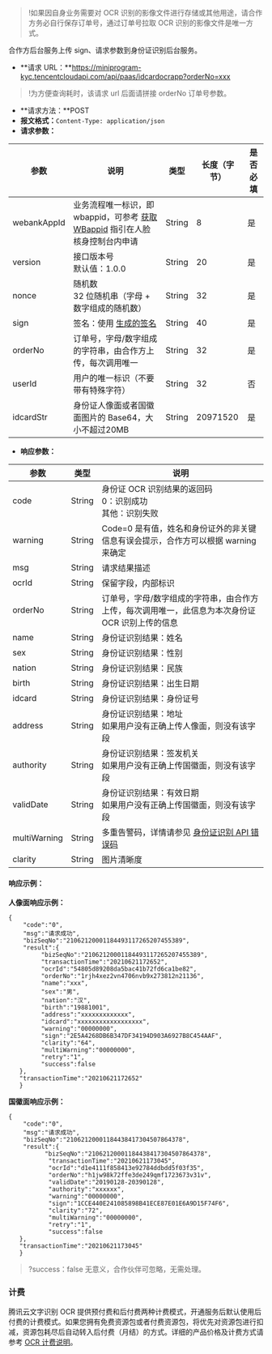 >!如果因自身业务需要对 OCR 识别的影像文件进行存储或其他用途，请合作方务必自行保存订单号，通过订单号拉取 OCR 识别的影像文件是唯一方式。

合作方后台服务上传 sign、请求参数到身份证识别后台服务。
- **请求 URL：**https://miniprogram-kyc.tencentcloudapi.com/api/paas/idcardocrapp?orderNo=xxx
>!为方便查询耗时，该请求 url 后面请拼接 orderNo 订单号参数。

- **请求方法：**POST
- **报文格式：**`Content-Type: application/json`
- **请求参数：**

|参数 | 说明 | 类型 | 长度（字节） | 是否必填|
|----- | ----- | ------ | ---------------- | -----------|
|webankAppId | 业务流程唯一标识，即 wbappid，可参考 [获取 WBappid](https://cloud.tencent.com/document/product/1007/49634) 指引在人脸核身控制台内申请 | String | 8 | 是|
|version | 接口版本号<br>默认值：1.0.0 | String | 20 | 是|
|nonce | 随机数<br>32 位随机串（字母 + 数字组成的随机数） | String | 32 | 是|
|sign | 签名：使用 [生成的签名](https://cloud.tencent.com/document/product/1007/35920) | String | 40 | 是|
|orderNo | 订单号，字母/数字组成的字符串，由合作方上传，每次调用唯一 | String | 32 | 是|
|userId | 用户的唯一标识（不要带有特殊字符） | String | 32 | 否|
|idcardStr | 身份证人像面或者国徽面图片的 Base64，大小不超过20MB | String | 20971520 | 是|

- **响应参数：**

|参数 | 类型 | 说明|
|----- | ------ | -----|
|code | String  | 身份证 OCR 识别结果的返回码<br>0：识别成功<br>其他：识别失败|
|warning  | String  | Code=0 是有值，姓名和身份证外的非关键信息有误会提示，合作方可以根据 warning 来确定|
|msg  | String  | 请求结果描述|
|ocrId  | String  | 保留字段，内部标识|
|orderNo  | String  | 订单号，字母/数字组成的字符串，由合作方上传，每次调用唯一，此信息为本次身份证 OCR 识别上传的信息|
|name | String  | 身份证识别结果：姓名|
|sex  | String  | 身份证识别结果：性别|
|nation | String  | 身份证识别结果：民族|
|birth  | String  | 身份证识别结果：出生日期|
|idcard | String  | 身份证识别结果：身份证号|
|address  | String  | 身份证识别结果：地址<br>如果用户没有正确上传人像面，则没有该字段|
|authority  | String  | 身份证识别结果：签发机关<br>如果用户没有正确上传国徽面，则没有该字段|
|validDate  | String  | 身份证识别结果：有效日期<br>如果用户没有正确上传国徽面，则没有该字段|
|multiWarning | String  | 多重告警码，详情请参见 [身份证识别 API 错误码](https://cloud.tencent.com/document/product/1007/70934)|
|clarity  | String  | 图片清晰度|

#### 响应示例：
**人像面响应示例：**
```
{
    "code":"0",
    "msg":"请求成功",
    "bizSeqNo":"21062120001184493117265207455389",
    "result":{
         "bizSeqNo":"21062120001184493117265207455389",
         "transactionTime":"20210621172652",
         "ocrId":"54805d89208da5bac41b72fd6ca1be82",
         "orderNo":"1rjh4xez2vn4706nvb9x273812n21136",
         "name":"xxx",
         "sex":"男",
         "nation":"汉",
         "birth":"19881001",
         "address":"xxxxxxxxxxxxx",
         "idcard":"xxxxxxxxxxxxxxxxxx",
         "warning":"00000000",
         "sign":"2E5A4268DB6B347DF34194D903A6927B8C454AAF",
         "clarity":"64",
         "multiWarning":"00000000",
         "retry":"1",
         "success":false
   },
   "transactionTime":"20210621172652"
   }
```

**国徽面响应示例：**
```
{
    "code":"0",
    "msg":"请求成功",
    "bizSeqNo":"21062120001184438417304507864378",
    "result":{
          "bizSeqNo":"21062120001184438417304507864378",
           "transactionTime":"20210621173045",
           "ocrId":"d1e4111f858413e92784ddbdd5f03f35",
           "orderNo":"h1jw98k72ffe3de249qmf1723673v31v",
           "validDate":"20190128-20390128",
           "authority":"xxxxxx",
           "warning":"00000000",
           "sign":"1CCE440E241085898B41ECE87E01E6A9D15F74F6",
           "clarity":"72",
           "multiWarning":"00000000",
           "retry":"1",
           "success":false
   },
   "transactionTime":"20210621173045"
   }
```


>?success：false 无意义，合作伙伴可忽略，无需处理。


### 计费
腾讯云文字识别 OCR 提供预付费和后付费两种计费模式，开通服务后默认使用后付费的计费模式。如果您拥有免费资源包或者付费资源包，将优先对资源包进行扣减，资源包耗尽后自动转入后付费（月结）的方式。详细的产品价格及计费方式请参考 [OCR 计费说明](https://cloud.tencent.com/document/product/1007/49309)。



